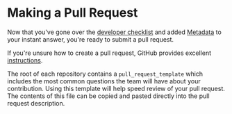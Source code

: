 # Making a Pull Request

Now that you've gone over the [developer checklist](https://dukgo.com/duckduckhack/developer_checklist) and added [Metadata](https://dukgo.com/duckduckhack/metadata) to your instant answer, you're ready to submit a pull request.

If you're unsure how to create a pull request, GitHub provides excellent [instructions](https://help.github.com/articles/creating-a-pull-request).

The root of each repository contains a `pull_request_template` which includes the most common questions the team will have about your contribution. Using this template will help speed review of your pull request. The contents of this file can be copied and pasted directly into the pull request description.
